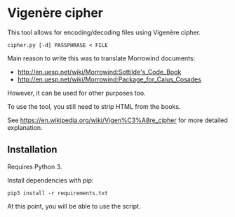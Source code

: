 # Vigenère cipher

This tool allows for encoding/decoding files using Vigenère cipher.

    cipher.py [-d] PASSPHRASE < FILE

Main reason to write this was to translate Morrowind documents:

 - http://en.uesp.net/wiki/Morrowind:Sottilde's_Code_Book
 - http://en.uesp.net/wiki/Morrowind:Package_for_Caius_Cosades

However, it can be used for other purposes too.

To use the tool, you still need to strip HTML from the books.

See https://en.wikipedia.org/wiki/Vigen%C3%A8re_cipher for more detailed explanation.

## Installation

Requires Python 3.

Install dependencies with pip:

    pip3 install -r requirements.txt

At this point, you will be able to use the script.
